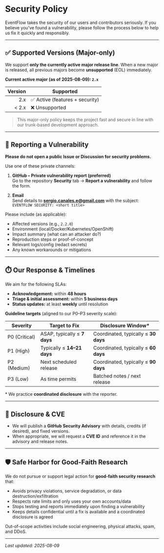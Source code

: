 # Security Policy

EventFlow takes the security of our users and contributors seriously. If you believe you’ve found a vulnerability, please follow the process below to help us fix it quickly and responsibly.

---

## ✅ Supported Versions (Major-only)

We support **only the currently active major release line**. When a new major is released, all previous majors become **unsupported** (EOL) immediately.

**Current active major (as of 2025-08-09): `2.x`**

| Version | Supported                 |
|--------:|---------------------------|
| 2.x     | ✅ Active (features + security) |
| < 2.x   | ❌ Unsupported             |

> This major-only policy keeps the project fast and secure in line with our trunk-based development approach.

---

## 🔐 Reporting a Vulnerability

**Please do not open a public Issue or Discussion for security problems.**

Use one of these private channels:

1. **GitHub – Private vulnerability report (preferred)**  
   Go to the repository **Security** tab → **Report a vulnerability** and follow the form.

2. **Email**  
   Send details to **sergio.canales.e@gmail.com** with the subject:  
   `EVENTFLOW SECURITY: <short title>`

Please include (as applicable):
- Affected versions (e.g., `2.2.0`)
- Environment (local/Docker/Kubernetes/OpenShift)
- Impact summary (what can an attacker do?)
- Reproduction steps or proof-of-concept
- Relevant logs/config (redact secrets)
- Any known workarounds or mitigations

---

## ⏱️ Our Response & Timelines

We aim for the following SLAs:

- **Acknowledgement:** within **48 hours**
- **Triage & initial assessment:** within **5 business days**
- **Status updates:** at least **weekly** until resolution

**Guideline targets** (aligned to our P0–P3 severity scale):

| Severity | Target to Fix | Disclosure Window* |
|---------|----------------|--------------------|
| P0 (Critical) | ASAP, typically ≤ **7 days** | Coordinated, typically ≤ **30 days** |
| P1 (High)     | Typically ≤ **14–21 days**   | Coordinated, typically ≤ **60 days** |
| P2 (Medium)   | Next scheduled release       | Coordinated, typically ≤ **90 days** |
| P3 (Low)      | As time permits              | Batched notes / next release         |

\* We practice **coordinated disclosure** with the reporter.

---

## 🔏 Disclosure & CVE

- We will publish a **GitHub Security Advisory** with details, credits (if desired), and fixed versions.
- When appropriate, we will request a **CVE ID** and reference it in the advisory and release notes.

---

## 🛡️ Safe Harbor for Good-Faith Research

We do not pursue or support legal action for **good-faith security research** that:
- Avoids privacy violations, service degradation, or data destruction/exfiltration
- Respects rate limits and only uses your own accounts/data
- Stops testing and reports immediately upon finding a vulnerability
- Keeps details confidential until a fix is available and a coordinated disclosure is agreed

Out-of-scope activities include social engineering, physical attacks, spam, and DDoS.

---

_Last updated: 2025-08-09_
